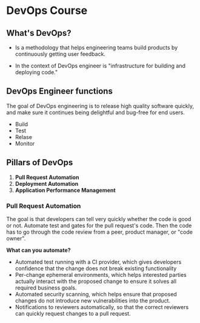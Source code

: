 # DevOps Course

## What's  DevOps?
* Is a methodology that helps engineering teams build products by continuously getting user feedback.

* In the context of DevOps engineer is "infrastructure for building and deploying code."

## DevOps Engineer functions
The goal of DevOps engineering is to release high quality software quickly, and make sure it continues being delightful and bug-free for end users.

* Build
* Test
* Relase
* Monitor

## Pillars of DevOps
1. **Pull Request Automation**
2. **Deployment Automation**
3. **Application Performance Management**

### Pull Request Automation
The goal is that developers can tell very quickly whether the code is good or not. Automate test and gates for the pull request's code. Then the code has to go through the code review from a peer, product manager, or "code owner".

**What can you automate?**
* Automated test running with a CI provider, which gives developers confidence that the change does not break existing functionality
* Per-change ephemeral environments, which helps interested parties actually interact with the proposed change to ensure it solves all required business goals.
* Automated security scanning, which helps ensure that proposed changes do not introduce new vulnerabilities into the product.
* Notifications to reviewers automatically, so that the correct reviewers can quickly request changes to a pull request.
